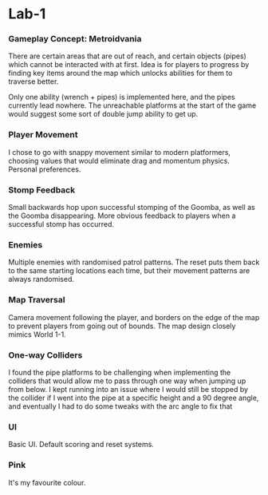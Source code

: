 # Lab-1

### Gameplay Concept: Metroidvania

There are certain areas that are out of reach, and certain objects (pipes) which cannot be interacted with at first. Idea is for players to progress by finding key items around the map which unlocks abilities for them to traverse better.

Only one ability (wrench + pipes) is implemented here, and the pipes currently lead nowhere. The unreachable platforms at the start of the game would suggest some sort of double jump ability to get up.

### Player Movement  

I chose to go with snappy movement similar to modern platformers, choosing values that would eliminate drag and momentum physics. Personal preferences.

### Stomp Feedback

Small backwards hop upon successful stomping of the Goomba, as well as the Goomba disappearing. More obvious feedback to players when a successful stomp has occurred.

### Enemies

Multiple enemies with randomised patrol patterns. The reset puts them back to the same starting locations each time, but their movement patterns are always randomised. 

### Map Traversal

Camera movement following the player, and borders on the edge of the map to prevent players from going out of bounds. The map design closely mimics World 1-1.

### One-way Colliders
 I found the pipe platforms to be challenging when implementing the colliders that would allow me to pass through one way when jumping up from below. I kept running into an issue where I would still be stopped by the collider if I went into the pipe at a specific height and a 90 degree angle, and eventually I had to do some tweaks with the arc angle to fix that

### UI

Basic UI. Default scoring and reset systems.

### Pink

It's my favourite colour.

